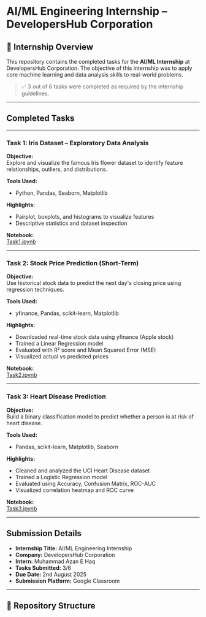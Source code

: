 # AI/ML Engineering Internship – DevelopersHub Corporation

## 📌 Internship Overview
This repository contains the completed tasks for the **AI/ML Internship** at DevelopersHub Corporation. The objective of this internship was to apply core machine learning and data analysis skills to real-world problems.

> ✅ 3 out of 6 tasks were completed as required by the internship guidelines.

---

## Completed Tasks

---

###  Task 1: Iris Dataset – Exploratory Data Analysis

**Objective:**  
Explore and visualize the famous Iris flower dataset to identify feature relationships, outliers, and distributions.

**Tools Used:**  
- Python, Pandas, Seaborn, Matplotlib

**Highlights:**
- Pairplot, boxplots, and histograms to visualize features
- Descriptive statistics and dataset inspection

**Notebook:**  
[Task1.ipynb](./Task1.ipynb)

---

### Task 2: Stock Price Prediction (Short-Term)

**Objective:**  
Use historical stock data to predict the next day's closing price using regression techniques.

**Tools Used:**  
- yfinance, Pandas, scikit-learn, Matplotlib

**Highlights:**
- Downloaded real-time stock data using yfinance (Apple stock)
- Trained a Linear Regression model
- Evaluated with R² score and Mean Squared Error (MSE)
- Visualized actual vs predicted prices

**Notebook:**  
[Task2.ipynb](./Task2.ipynb)

---

### Task 3: Heart Disease Prediction

**Objective:**  
Build a binary classification model to predict whether a person is at risk of heart disease.

**Tools Used:**  
- Pandas, scikit-learn, Matplotlib, Seaborn

**Highlights:**
- Cleaned and analyzed the UCI Heart Disease dataset
- Trained a Logistic Regression model
- Evaluated using Accuracy, Confusion Matrix, ROC-AUC
- Visualized correlation heatmap and ROC curve

**Notebook:**  
[Task3.ipynb](./Task3.ipynb)

---

## Submission Details

- **Internship Title:** AI/ML Engineering Internship
- **Company:** DevelopersHub Corporation
- **Intern:** Muhammad Azan E Haq
- **Tasks Submitted:** 3/6
- **Due Date:** 2nd August 2025
- **Submission Platform:** Google Classroom

---

## 📂 Repository Structure

